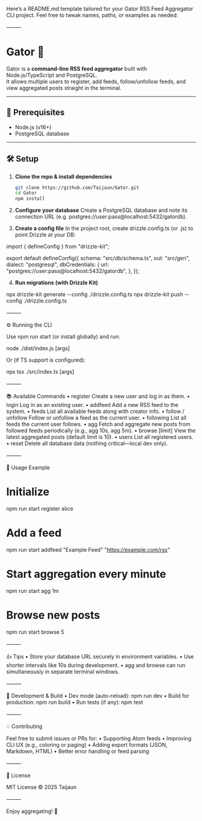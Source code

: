 Here’s a README.md template tailored for your Gator RSS Feed Aggregator CLI project. Feel free to tweak names, paths, or examples as needed:

⸻


# Gator 🦅

Gator is a **command-line RSS feed aggregator** built with Node.js/TypeScript and PostgreSQL.  
It allows multiple users to register, add feeds, follow/unfollow feeds, and view aggregated posts straight in the terminal.

---

## 🚀 Prerequisites

- Node.js (v16+)
- PostgreSQL database

---

## 🛠️ Setup

1. **Clone the repo & install dependencies**

   ```bash
   git clone https://github.com/Taijaun/Gator.git
   cd Gator
   npm install

2. **Configure your database**
	Create a PostgreSQL database and note its connection URL (e.g. 		postgres://user:pass@localhost:5432/gatordb).

3. **Create a config file**
In the project root, create drizzle.config.ts (or .js) to point Drizzle at your DB:

import { defineConfig } from "drizzle-kit";

export default defineConfig({
  schema: "src/db/schema.ts",
  out: "src/gen",
  dialect: "postgresql",
  dbCredentials: {
    url: "postgres://user:pass@localhost:5432/gatordb",
  },
});

4. **Run migrations (with Drizzle Kit)**

npx drizzle-kit generate --config ./drizzle.config.ts
npx drizzle-kit push --config ./drizzle.config.ts



⸻

⚙️ Running the CLI

Use npm run start (or install globally) and run:

node ./dist/index.js <command> [args]

Or (if TS support is configured):

npx tsx ./src/index.ts <command> [args]


⸻

📚 Available Commands
	•	register <username>
Create a new user and log in as them.
	•	login <username>
Log in as an existing user.
	•	addfeed <name> <url>
Add a new RSS feed to the system.
	•	feeds
List all available feeds along with creator info.
	•	follow <url> / unfollow <url>
Follow or unfollow a feed as the current user.
	•	following
List all feeds the current user follows.
	•	agg <interval>
Fetch and aggregate new posts from followed feeds periodically (e.g., agg 10s, agg 5m).
	•	browse [limit]
View the latest aggregated posts (default limit is 10).
	•	users
List all registered users.
	•	reset
Delete all database data (nothing critical—local dev only).

⸻

🧩 Usage Example

# Initialize
npm run start register alice

# Add a feed
npm run start addfeed "Example Feed" "https://example.com/rss"

# Start aggregation every minute
npm run start agg 1m

# Browse new posts
npm run start browse 5


⸻

👍 Tips
	•	Store your database URL securely in environment variables.
	•	Use shorter intervals like 10s during development.
	•	agg and browse can run simultaneously in separate terminal windows.

⸻

🧪 Development & Build
	•	Dev mode (auto-reload): npm run dev
	•	Build for production: npm run build
	•	Run tests (if any): npm test

⸻

💡 Contributing

Feel free to submit issues or PRs for:
	•	Supporting Atom feeds
	•	Improving CLI UX (e.g., coloring or paging)
	•	Adding export formats (JSON, Markdown, HTML)
	•	Better error handling or feed parsing

⸻

📝 License

MIT License © 2025 Taijaun

⸻

Enjoy aggregating! 🦅
